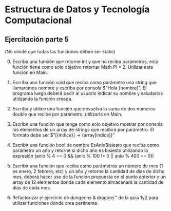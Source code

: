 # Estructura de Datos y Tecnología Computacional

## Ejercitación parte 5

(No olvide que todas las funciones deben ser static)

0. Escriba una función que retorne int y que no reciba parámetros, esta función tiene como solo objetivo retornar Math.PI \* 2. Utilizar esta función en Main.

1. Escriba una función void que reciba como parámetro una string que llamaremos nombre y escriba por consola \$“Hola {nombre}”, El programa luego deberá pedir al usuario indicar su nombre y saludarlos utilizando la función creada.

2. Escriba y utilice una función que devuelva la suma de dos números double que recibe por parámetro, utilizarla en Main.

3. Escribir una función que tenga como solo objetivo mostrar por consola los elementos de un array de strings que recibirá por parámetro. El formato debe ser \$”[{indice}] -> {array[indice]}”

4. Escribir una función bool de nombre EsAnioBisiesto que reciba como parámetro un año y retorne si dicho año es bisiesto utilizando la expresión (anio % 4 == 0 && (anio % 100 != 0 || anio % 400 == 0))

5. Escribir una función que reciba como parámetros un número de mes (1 es enero, 2 febrero, etc) y un año y retorne la cantidad de días de dicho mes, deberá hacer uso de la función propuesta en el punto anterior y un array de 12 elementos donde cada elemento almacenará la cantidad de días de cada mes.

6. Refactorizar el ejercicio de dungeons & dragons™ de la guia 1y2 para utilizar funciones donde crea pertinente.
